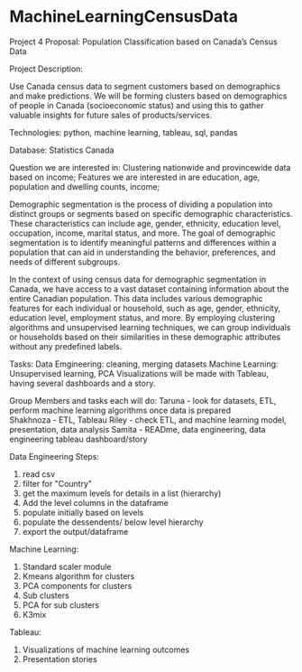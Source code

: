 # MachineLearningCensusData

Project 4 Proposal: Population Classification based on Canada’s Census Data

Project Description: 

Use Canada  census data to segment customers based on demographics and make  predictions. We will be forming clusters based on demographics of people in Canada (socioeconomic status) and using this to gather valuable insights for future sales of products/services. 

Technologies: python, machine learning, tableau, sql, pandas

Database: Statistics Canada 

Question we are interested in: 
Clustering nationwide and provincewide data based on income; Features we are interested in are education, age, population and dwelling counts, income; 

Demographic segmentation is the process of dividing a population into distinct groups or segments based on specific demographic characteristics. These characteristics can include age, gender, ethnicity, education level, occupation, income, marital status, and more. The goal of demographic segmentation is to identify meaningful patterns and differences within a population that can aid in understanding the behavior, preferences, and needs of different subgroups.

In the context of using census data for demographic segmentation in Canada, we have access to a vast dataset containing information about the entire Canadian population. This data includes various demographic features for each individual or household, such as age, gender, ethnicity, education level, employment status, and more. By employing clustering algorithms and unsupervised learning techniques, we can group individuals or households based on their similarities in these demographic attributes without any predefined labels.

Tasks: 
Data Emgineering: cleaning, merging datasets 
Machine Learning: Unsupervised learning, PCA 
Visualizations will be made with Tableau, having several dashboards and a story.

Group Members and tasks each will do: 
Taruna - look for datasets, ETL, perform machine learning algorithms once data is prepared  
Shakhnoza  - ETL, Tableau
Riley -  check ETL, and machine learning model, presentation, data analysis
Samita -  READme, data engineering, data engineering tableau dashboard/story


Data Engineering Steps: 

1. read csv
2. filter for "Country"
3. get the maximum levels for details in a list (hierarchy)
4. Add the level columns in the dataframe
5. populate initially based on levels
6. populate the dessendents/ below level hierarchy 
7. export the output/dataframe 

Machine Learning: 

1. Standard scaler module
2. Kmeans algorithm for clusters
3. PCA components for clusters
4. Sub clusters
5. PCA for sub clusters
6. K3mix

Tableau:
1. Visualizations of machine learning outcomes
2. Presentation stories